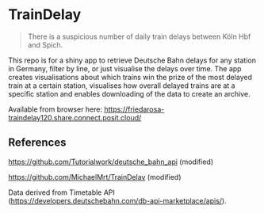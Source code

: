 # TrainDelay
> There is a suspicious number of daily train delays between Köln Hbf and Spich.

This repo is for a shiny app to retrieve Deutsche Bahn delays for any station in Germany, filter by line, or just visualise the delays over time. 
The app creates visualisations about which trains win the prize of the most delayed train at a certain station, visualises how overall delayed trains are at a specific station and enables downloading of the data to create an archive.

Available from browser here: https://friedarosa-traindelay120.share.connect.posit.cloud/




## References
https://github.com/Tutorialwork/deutsche_bahn_api (modified)

https://github.com/MichaelMrt/TrainDelay (modified)

Data derived from Timetable API (https://developers.deutschebahn.com/db-api-marketplace/apis/).

